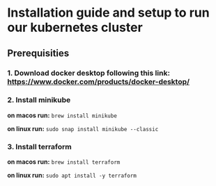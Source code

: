 # Installation guide and setup to run our kubernetes cluster

## Prerequisities

### 1. Download docker desktop following this link: https://www.docker.com/products/docker-desktop/

### 2. Install minikube

**on macos run:** `brew install minikube`

**on linux run:** `sudo snap install minikube --classic`

### 3. Install terraform

**on macos run:** `brew install terraform`

**on linux run:** `sudo apt install -y terraform`
